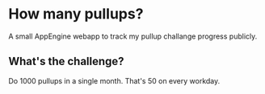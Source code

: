 # How many pullups?

A small AppEngine webapp to track my pullup challange progress publicly.

## What's the challenge?

Do 1000 pullups in a single month. That's 50 on every workday.


